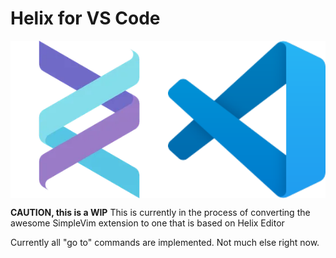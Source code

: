 # Helix for VS Code

<div style="display: flex">
<img src="./docs/img/helix_logo.webp" width=50%>
<img src="./docs/img/Visual_Studio_Code_1.35_icon.svg" width=50%>
</div>

**CAUTION, this is a WIP** This is currently in the process of converting the awesome SimpleVim extension to one that is based on Helix Editor

Currently all "go to" commands are implemented. Not much else right now.
